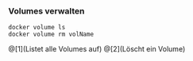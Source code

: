 ### Volumes verwalten

```shell
docker volume ls
docker volume rm volName
```

@[1](Listet alle Volumes auf)
@[2](Löscht ein Volume)


